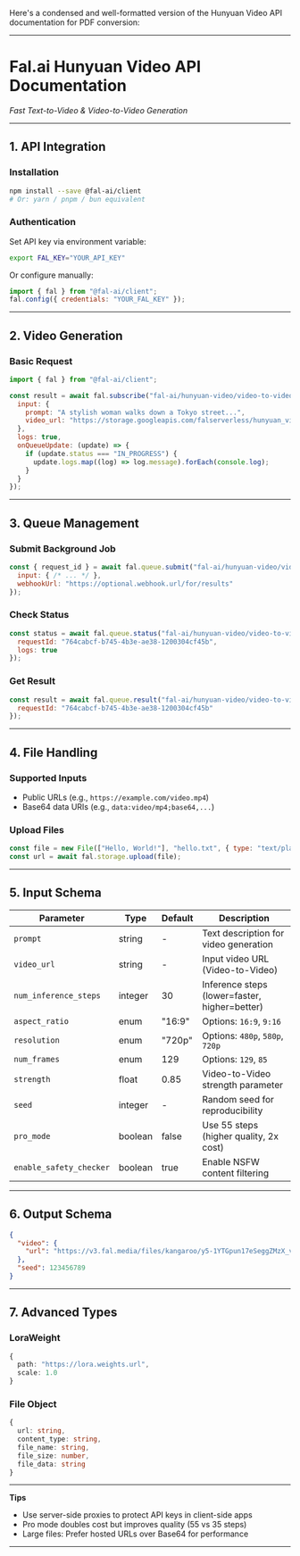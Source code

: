 Here's a condensed and well-formatted version of the Hunyuan Video API documentation for PDF conversion:

---

# **Fal.ai Hunyuan Video API Documentation**  
*Fast Text-to-Video & Video-to-Video Generation*  

---

## **1. API Integration**  
### **Installation**  
```bash
npm install --save @fal-ai/client
# Or: yarn / pnpm / bun equivalent
```

### **Authentication**  
Set API key via environment variable:  
```bash
export FAL_KEY="YOUR_API_KEY"
```  
Or configure manually:  
```javascript
import { fal } from "@fal-ai/client";
fal.config({ credentials: "YOUR_FAL_KEY" });
```

---

## **2. Video Generation**  
### **Basic Request**  
```javascript
import { fal } from "@fal-ai/client";

const result = await fal.subscribe("fal-ai/hunyuan-video/video-to-video", {
  input: {
    prompt: "A stylish woman walks down a Tokyo street...",
    video_url: "https://storage.googleapis.com/falserverless/hunyuan_video/hunyuan_v2v_input.mp4"
  },
  logs: true,
  onQueueUpdate: (update) => {
    if (update.status === "IN_PROGRESS") {
      update.logs.map((log) => log.message).forEach(console.log);
    }
  }
});
```

---

## **3. Queue Management**  
### **Submit Background Job**  
```javascript
const { request_id } = await fal.queue.submit("fal-ai/hunyuan-video/video-to-video", {
  input: { /* ... */ },
  webhookUrl: "https://optional.webhook.url/for/results"
});
```

### **Check Status**  
```javascript
const status = await fal.queue.status("fal-ai/hunyuan-video/video-to-video", {
  requestId: "764cabcf-b745-4b3e-ae38-1200304cf45b",
  logs: true
});
```

### **Get Result**  
```javascript
const result = await fal.queue.result("fal-ai/hunyuan-video/video-to-video", {
  requestId: "764cabcf-b745-4b3e-ae38-1200304cf45b"
});
```

---

## **4. File Handling**  
### **Supported Inputs**  
- Public URLs (e.g., `https://example.com/video.mp4`)  
- Base64 data URIs (e.g., `data:video/mp4;base64,...`)  

### **Upload Files**  
```javascript
const file = new File(["Hello, World!"], "hello.txt", { type: "text/plain" });
const url = await fal.storage.upload(file);
```

---

## **5. Input Schema**  
| Parameter             | Type     | Default       | Description                          |
|----------------------|----------|---------------|--------------------------------------|
| `prompt`             | string   | -             | Text description for video generation |
| `video_url`          | string   | -             | Input video URL (Video-to-Video)     |
| `num_inference_steps`| integer  | 30            | Inference steps (lower=faster, higher=better) |
| `aspect_ratio`       | enum     | "16:9"        | Options: `16:9`, `9:16`              |
| `resolution`         | enum     | "720p"        | Options: `480p`, `580p`, `720p`      |
| `num_frames`         | enum     | 129           | Options: `129`, `85`                 |
| `strength`           | float    | 0.85          | Video-to-Video strength parameter      |
| `seed`               | integer  | -             | Random seed for reproducibility      |
| `pro_mode`           | boolean  | false         | Use 55 steps (higher quality, 2x cost) |
| `enable_safety_checker` | boolean | true        | Enable NSFW content filtering          |

---

## **6. Output Schema**  
```json
{
  "video": {
    "url": "https://v3.fal.media/files/kangaroo/y5-1YTGpun17eSeggZMzX_video-1733468228.mp4"
  },
  "seed": 123456789
}
```

---

## **7. Advanced Types**  
### **LoraWeight**  
```typescript
{
  path: "https://lora.weights.url",
  scale: 1.0
}
```

### **File Object**  
```typescript
{
  url: string,
  content_type: string,
  file_name: string,
  file_size: number,
  file_data: string
}
```

---

**Tips**  
- Use server-side proxies to protect API keys in client-side apps  
- Pro mode doubles cost but improves quality (55 vs 35 steps)  
- Large files: Prefer hosted URLs over Base64 for performance  

--- 